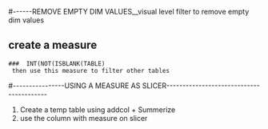 #------REMOVE EMPTY DIM VALUES__visual level filter to remove empty dim values 
  ## create a measure
    ###  INT(NOT(ISBLANK(TABLE)
     then use this measure to filter other tables

#----------------USING A MEASURE AS SLICER-----------------------------------------
1. Create a temp table using addcol + Summerize
2. use the column with measure on slicer
